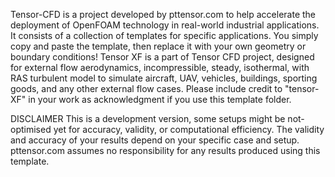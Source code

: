 Tensor-CFD is a project developed by pttensor.com to help accelerate the deployment of OpenFOAM technology in real-world industrial applications. It consists of a collection of templates for specific applications. You simply copy and paste the template, then replace it with your own geometry or boundary conditions!
Tensor XF is a part of Tensor CFD project, designed for external flow aerodynamics, incompressible, steady, isothermal, with RAS turbulent model to simulate aircraft, UAV, vehicles, buildings, sporting goods, and any other external flow cases.
Please include credit to "tensor-XF" in your work as acknowledgment if you use this template folder.

DISCLAIMER
This is a development version, some setups might be not-optimised yet for accuracy, validity, or computational efficiency.
The validity and accuracy of your results depend on your specific case and setup. pttensor.com assumes no responsibility for any results produced using this template.
